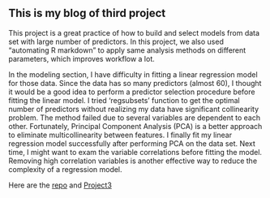 ## This is my blog of third project

This project is a great practice of how to build and select models from data set with large number of predictors. In this project, we also used “automating R markdown” to apply same analysis methods on different parameters, which improves workflow a lot. 

In the modeling section, I have difficulty in fitting a linear regression model for those data. Since the data has so many predictors (almost 60), I thought it would be a good idea to perform a predictor selection procedure before fitting the linear model. I tried ‘regsubsets’ function to get the optimal number of predictors without realizing my data have significant collinearity problem. The method failed due to several variables are dependent to each other. Fortunately, Principal Component Analysis (PCA) is a better approach to eliminate multicollinearity between features. I finally fit my linear regression model successfully after performing PCA on the data set. Next time, I might want to exam the variable correlations before fitting the model. Removing high correlation variables is another effective way to reduce the complexity of a regression model.

Here are the [repo]( https://github.com/ambrinza/project3/tree/main) and [Project3](http://ambrinza.github.io/project3/)
